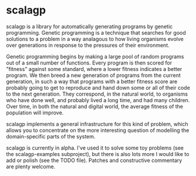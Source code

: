 scalagp
=======

scalagp is a library for automatically generating programs by genetic programming. Genetic programming is a technique that searches for good solutions to a problem in a way analagous to how living organisms evolve over generations in response to the pressures of their environment.

Genetic programming begins by making a large pool of random programs out of a small number of functions. Every program is then scored for "fitness" against some standard, where a lower fitness indicates a better program. We then breed a new generation of programs from the current generation, in such a way that programs with a better fitness score are probably going to get to reproduce and hand down some or all of their code to the next generation. They correspond, in the natural world, to organisms who have done well, and probably lived a long time, and had many children. Over time, in both the natural and digital world, the average fitness of the population will improve.

scalagp implements a general infrastructure for this kind of problem, which allows you to concentrate on the more interesting question of modelling the domain-specific parts of the system.

scalagp is currently in alpha. I've used it to solve some toy problems (see the scalagp-examples subproject), but there is also lots more I would like to add or polish (see the TODO file). Patches and constructive commentary are plenty welcome.
